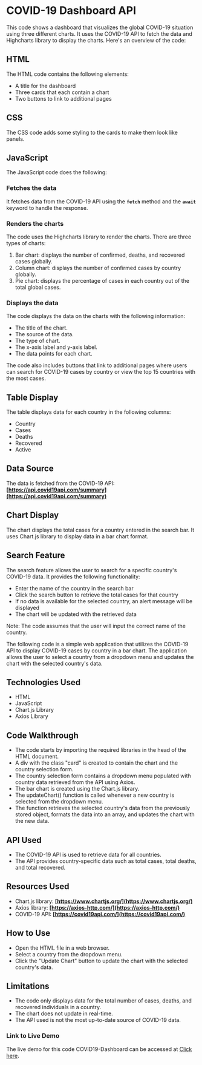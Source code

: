 # COVID-19 Dashboard API

This code shows a dashboard that visualizes the global COVID-19 situation using three different charts. It uses the COVID-19 API to fetch the data and Highcharts library to display the charts. Here's an overview of the code:

## **HTML**

The HTML code contains the following elements:

- A title for the dashboard
- Three cards that each contain a chart
- Two buttons to link to additional pages

## **CSS**

The CSS code adds some styling to the cards to make them look like panels.

## **JavaScript**

The JavaScript code does the following:

### **Fetches the data**

It fetches data from the COVID-19 API using the **`fetch`** method and the **`await`** keyword to handle the response.

### **Renders the charts**

The code uses the Highcharts library to render the charts. There are three types of charts:

1. Bar chart: displays the number of confirmed, deaths, and recovered cases globally.
2. Column chart: displays the number of confirmed cases by country globally.
3. Pie chart: displays the percentage of cases in each country out of the total global cases.

### **Displays the data**

The code displays the data on the charts with the following information:

- The title of the chart.
- The source of the data.
- The type of chart.
- The x-axis label and y-axis label.
- The data points for each chart.

The code also includes buttons that link to additional pages where users can search for COVID-19 cases by country or view the top 15 countries with the most cases.

## **Table Display**

The table displays data for each country in the following columns:

- Country
- Cases
- Deaths
- Recovered
- Active

## **Data Source**

The data is fetched from the COVID-19 API: **[https://api.covid19api.com/summary](https://api.covid19api.com/summary)**

## **Chart Display**

The chart displays the total cases for a country entered in the search bar. It uses Chart.js library to display data in a bar chart format.

## **Search Feature**

The search feature allows the user to search for a specific country's COVID-19 data. It provides the following functionality:

- Enter the name of the country in the search bar
- Click the search button to retrieve the total cases for that country
- If no data is available for the selected country, an alert message will be displayed
- The chart will be updated with the retrieved data

Note: The code assumes that the user will input the correct name of the country.

The following code is a simple web application that utilizes the COVID-19 API to display COVID-19 cases by country in a bar chart. The application allows the user to select a country from a dropdown menu and updates the chart with the selected country's data.

## **Technologies Used**

- HTML
- JavaScript
- Chart.js Library
- Axios Library

## **Code Walkthrough**

- The code starts by importing the required libraries in the head of the HTML document.
- A div with the class "card" is created to contain the chart and the country selection form.
- The country selection form contains a dropdown menu populated with country data retrieved from the API using Axios.
- The bar chart is created using the Chart.js library.
- The updateChart() function is called whenever a new country is selected from the dropdown menu.
- The function retrieves the selected country's data from the previously stored object, formats the data into an array, and updates the chart with the new data.

## **API Used**

- The COVID-19 API is used to retrieve data for all countries.
- The API provides country-specific data such as total cases, total deaths, and total recovered.

## **Resources Used**

- Chart.js library: **[https://www.chartjs.org/](https://www.chartjs.org/)**
- Axios library: **[https://axios-http.com/](https://axios-http.com/)**
- COVID-19 API: **[https://covid19api.com/](https://covid19api.com/)**

## **How to Use**

- Open the HTML file in a web browser.
- Select a country from the dropdown menu.
- Click the "Update Chart" button to update the chart with the selected country's data.

## **Limitations**

- The code only displays data for the total number of cases, deaths, and recovered individuals in a country.
- The chart does not update in real-time.
- The API used is not the most up-to-date source of COVID-19 data.

### **Link to Live Demo**

The live demo for this code COVID19-Dashboard can be accessed at [Click here](https://mikiyaas.github.io/COVID19-Dashboard-/).
